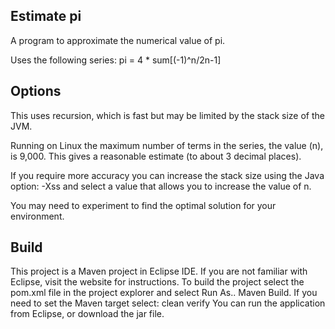 Estimate pi
-----------

A program to approximate the numerical value of pi.

Uses the following series: pi = 4 * sum[(-1)^n/2n-1]

Options
-------
This uses recursion, which is fast but may be limited by the stack size of the JVM.

Running on Linux the maximum number of terms in the series, the value (n), is 9,000.
This gives a reasonable estimate (to about 3 decimal places).

If you require more accuracy you can increase the stack size using the Java option:
-Xss and select a value that allows you to increase the value of n.

You may need to experiment to find the optimal solution for your environment.

Build
-----
This project is a Maven project in Eclipse IDE.
If you are not familiar with Eclipse, visit the website for instructions.
To build the project select the pom.xml file in the project explorer and select
Run As.. Maven Build.
If you need to set the Maven target select: clean verify
You can run the application from Eclipse, or download the jar file.